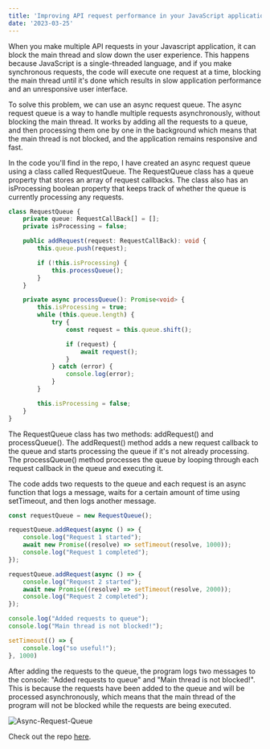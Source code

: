 ```yaml
---
title: 'Improving API request performance in your JavaScript application using an async request queue'
date: '2023-03-25'
---
```


When you make multiple API requests in your Javascript application, it can block the main thread and slow down the user experience. This happens because JavaScript is a single-threaded language, and if you make synchronous requests, the code will execute one request at a time, blocking the main thread until it's done which results in slow application performance and an unresponsive user interface.

To solve this problem, we can use an async request queue. The async request queue is a way to handle multiple requests asynchronously, without blocking the main thread. It works by adding all the requests to a queue, and then processing them one by one in the background which means that the main thread is not blocked, and the application remains responsive and fast.

In the code you'll find in the repo, I have created an async request queue using a class called RequestQueue. The RequestQueue class has a queue property that stores an array of request callbacks. The class also has an isProcessing boolean property that keeps track of whether the queue is currently processing any requests.

```typescript
class RequestQueue {
    private queue: RequestCallBack[] = [];
    private isProcessing = false;

    public addRequest(request: RequestCallBack): void {
        this.queue.push(request);

        if (!this.isProcessing) {
            this.processQueue();
        }
    }

    private async processQueue(): Promise<void> {
        this.isProcessing = true;
        while (this.queue.length) {
            try {
                const request = this.queue.shift();

                if (request) {
                    await request();
                }
            } catch (error) {
                console.log(error);
            }
        }

        this.isProcessing = false;
    }
}
```

The RequestQueue class has two methods: addRequest() and processQueue(). The addRequest() method adds a new request callback to the queue and starts processing the queue if it's not already processing. The processQueue() method processes the queue by looping through each request callback in the queue and executing it.

The code adds two requests to the queue and each request is an async function that logs a message, waits for a certain amount of time using setTimeout, and then logs another message.

```typescript
const requestQueue = new RequestQueue();

requestQueue.addRequest(async () => {
    console.log("Request 1 started");
    await new Promise((resolve) => setTimeout(resolve, 1000));
    console.log("Request 1 completed");
});

requestQueue.addRequest(async () => {
    console.log("Request 2 started");
    await new Promise((resolve) => setTimeout(resolve, 2000));
    console.log("Request 2 completed");
});

console.log("Added requests to queue");
console.log("Main thread is not blocked!");

setTimeout(() => {
    console.log("so useful!");
}, 1000)
```

After adding the requests to the queue, the program logs two messages to the console: "Added requests to queue" and "Main thread is not blocked!". This is because the requests have been added to the queue and will be processed asynchronously, which means that the main thread of the program will not be blocked while the requests are being executed.

![Async-Request-Queue](/images/async-request-queue.jpeg)

Check out the repo [here](https://github.com/kx0101/AsyncRequestQueue/blob/main/index.ts).
